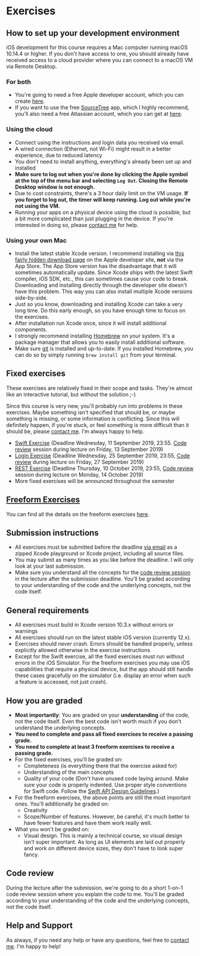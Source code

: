# Exercises

## How to set up your development environment

iOS development for this course requires a Mac computer running macOS 10.14.4 or higher. If you don't have access to one, you should already have received access to a cloud provider where you can connect to a macOS VM via Remote Desktop.

### For both

- You're going to need a free Apple developer account, which you can create [here](https://developer.apple.com/account/).
- If you want to use the free [SourceTree](https://www.sourcetreeapp.com/) app, which I highly recommend, you'll also need a free Atlassian account, which you can get at [here](https://www.atlassian.com/).

### Using the cloud

- Connect using the instructions and login data you received via email.
- A wired connection (Ethernet, not Wi-Fi) might result in a better experience, due to reduced latency
- You don't need to install anything, everything's already been set up and installed
- **Make sure to log out when you're done by clicking the Apple symbol at the top of the menu bar and selecting `Log Out`. Closing the Remote Desktop window is not enough.**
- Due to cost constraints, there's a 3 hour daily limit on the VM usage. **If you forget to log out, the timer will keep running. Log out while you're not using the VM.**
- Running your apps on a physical device using the cloud is possible, but a bit more complicated than just plugging in the device. If you're interested in doing so, please [contact me](../README.md/#support-or-contact) for help.

### Using your own Mac

- Install the latest stable Xcode version. I recommend installing via [this fairly hidden download page](https://developer.apple.com/download/more/) on the Apple developer site, **not** via the App Store. The App Store version has the disadvantage that it will sometimes automatically update. Since Xcode ships with the latest Swift compiler, iOS SDK, etc., this can sometimes cause your code to break. Downloading and installing directly through the developer site doesn't have this problem. This way you can also install multiple Xcode versions side-by-side.
- Just so you know, downloading and installing Xcode can take a very long time. Do this early enough, so you have enough time to focus on the exercises.
- After installation run Xcode once, since it will install additional components.
- I strongly recommend installing [Homebrew](https://brew.sh/) on your system. It's a package manager that allows you to easily install additional software.
- Make sure [git](https://git-scm.com/) is installed and up-to-date. If you installed Homebrew, you can do so by simply running `brew install git` from your terminal.

## Fixed exercises

These exercises are relatively fixed in their scope and tasks. They're almost like an interactive tutorial, but without the solution ;-)

Since this course is very new, you'll probably run into problems in these exercises. Maybe something isn't specified that should be, or maybe something is missing, or some information is conflicting. Since this will definitely happen, if you're stuck, or feel something is more difficult than it should be, please [contact me](../README.md/#support-or-contact). I'm always happy to help.

- [Swift Exercise](swift-exercise) (Deadline Wednesday, 11 September 2019, 23:55. [Code review](#code-review) session during lecture on Friday, 13 September 2019)
- [Login Exercise](login-screen-exercise) (Deadline Wednesday, 25 September 2019, 23:55, [Code review](#code-review) during lecture on Friday, 27 September 2019)
- [REST Exercise](rest-exercise) (Deadline Thursday, 10 October 2019, 23:55, [Code review](#code-review) session during lecture on Monday, 14 October 2019)
- More fixed exercises will be announced throughout the semester

## [Freeform Exercises](freeform)

You can find all the details on the freeform exercises [here](freeform).

## Submission instructions

- All exercises must be submitted before the deadline [via email](../README.md/#support-or-contact) as a zipped Xcode playground or Xcode project, including all source files.
- You may submit as many times as you like before the deadline. I will only look at your last submission.
- Make sure you understand all the concepts for the [code review session](#code-review) in the lecture after the submission deadline. You'll be graded according to your understanding of the code and the underlying concepts, not the code itself.

## General requirements

- All exercises must build in Xcode version 10.3.x without errors or warnings
- All exercises should run on the latest stable iOS version (currently 12.x).
- Exercises should never crash. Errors should be handled properly, unless explicitly allowed otherwise in the exercise instructions
- Except for the Swift exercise, all the fixed exercises must run without errors in the iOS Simulator. For the freeform exercises you may use iOS capabilities that require a physical device, but the app should still handle these cases gracefully on the simulator (i.e. display an error when such a feature is accessed, not just crash).

## How you are graded

- **Most importantly**: You are graded on your **understanding** of the code, not the code itself. Even the best code isn't worth much if you don't understand the underlying concepts.
- **You need to complete and pass all fixed exercises to receive a passing grade.**
- **You need to complete at least 3 freeform exercises to receive a passing grade.**
- For the fixed exercises, you'll be graded on:
	- Completeness (is everything there that the exercise asked for)
	- Understanding of the main concepts
	- Quality of your code (Don't have unused code laying around. Make sure your code is properly indented. Use proper style conventions for Swift code. Follow the [Swift API Design Guidelines](https://swift.org/documentation/api-design-guidelines/).)
- For the freeform exercises, the above points are still the most important ones. You'll additionally be graded on:
	- Creativity
	- Scope/Number of features. However, be careful, it's much better to have fewer features and have them work really well.
- What you won't be graded on:
	- Visual design. This is mainly a technical course, so visual design isn't super important. As long as UI elements are laid out properly and work on different device sizes, they don't have to look super fancy.
	
## Code review

During the lecture after the submission, we're going to do a short 1-on-1 code review session where you explain the code to me. You'll be graded according to your understanding of the code and the underlying concepts, not the code itself.

## Help and Support

As always, if you need any help or have any questions, feel free to [contact me](../README.md/#support-or-contact). I'm happy to help!
